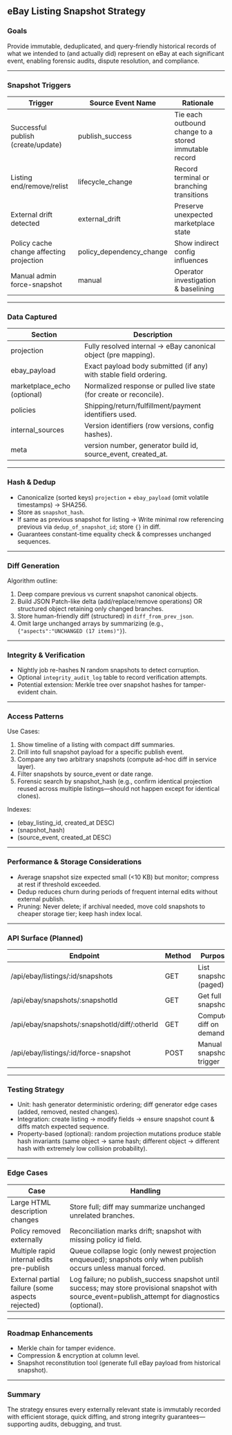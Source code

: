 ## eBay Listing Snapshot Strategy

### Goals
Provide immutable, deduplicated, and query-friendly historical records of what we intended to (and actually did) represent on eBay at each significant event, enabling forensic audits, dispute resolution, and compliance.

---
### Snapshot Triggers
| Trigger | Source Event Name | Rationale |
|---------|-------------------|-----------|
| Successful publish (create/update) | publish_success | Tie each outbound change to a stored immutable record |
| Listing end/remove/relist | lifecycle_change | Record terminal or branching transitions |
| External drift detected | external_drift | Preserve unexpected marketplace state |
| Policy cache change affecting projection | policy_dependency_change | Show indirect config influences |
| Manual admin force-snapshot | manual | Operator investigation & baselining |

---
### Data Captured
| Section | Description |
|---------|-------------|
| projection | Fully resolved internal → eBay canonical object (pre mapping). |
| ebay_payload | Exact payload body submitted (if any) with stable field ordering. |
| marketplace_echo (optional) | Normalized response or pulled live state (for create or reconcile). |
| policies | Shipping/return/fulfillment/payment identifiers used. |
| internal_sources | Version identifiers (row versions, config hashes). |
| meta | version number, generator build id, source_event, created_at. |

---
### Hash & Dedup
- Canonicalize (sorted keys) `projection` + `ebay_payload` (omit volatile timestamps) → SHA256.
- Store as `snapshot_hash`.
- If same as previous snapshot for listing → Write minimal row referencing previous via `dedup_of_snapshot_id`; store `{}` in diff.
- Guarantees constant-time equality check & compresses unchanged sequences.

---
### Diff Generation
Algorithm outline:
1. Deep compare previous vs current snapshot canonical objects.
2. Build JSON Patch-like delta (add/replace/remove operations) OR structured object retaining only changed branches.
3. Store human-friendly diff (structured) in `diff_from_prev_json`.
4. Omit large unchanged arrays by summarizing (e.g., `{"aspects":"UNCHANGED (17 items)"}`).

---
### Integrity & Verification
- Nightly job re-hashes N random snapshots to detect corruption.
- Optional `integrity_audit_log` table to record verification attempts.
- Potential extension: Merkle tree over snapshot hashes for tamper-evident chain.

---
### Access Patterns
Use Cases:
1. Show timeline of a listing with compact diff summaries.
2. Drill into full snapshot payload for a specific publish event.
3. Compare any two arbitrary snapshots (compute ad-hoc diff in service layer).
4. Filter snapshots by source_event or date range.
5. Forensic search by snapshot_hash (e.g., confirm identical projection reused across multiple listings—should not happen except for identical clones).

Indexes:
- (ebay_listing_id, created_at DESC)
- (snapshot_hash)
- (source_event, created_at DESC)

---
### Performance & Storage Considerations
- Average snapshot size expected small (<10 KB) but monitor; compress at rest if threshold exceeded.
- Dedup reduces churn during periods of frequent internal edits without external publish.
- Pruning: Never delete; if archival needed, move cold snapshots to cheaper storage tier; keep hash index local.

---
### API Surface (Planned)
| Endpoint | Method | Purpose |
|----------|--------|---------|
| /api/ebay/listings/:id/snapshots | GET | List snapshots (paged) |
| /api/ebay/snapshots/:snapshotId | GET | Get full snapshot |
| /api/ebay/snapshots/:snapshotId/diff/:otherId | GET | Compute diff on demand |
| /api/ebay/listings/:id/force-snapshot | POST | Manual snapshot trigger |

---
### Testing Strategy
- Unit: hash generator deterministic ordering; diff generator edge cases (added, removed, nested changes).
- Integration: create listing → modify fields → ensure snapshot count & diffs match expected sequence.
- Property-based (optional): random projection mutations produce stable hash invariants (same object → same hash; different object → different hash with extremely low collision probability).

---
### Edge Cases
| Case | Handling |
|------|----------|
| Large HTML description changes | Store full; diff may summarize unchanged unrelated branches. |
| Policy removed externally | Reconciliation marks drift; snapshot with missing policy id field. |
| Multiple rapid internal edits pre-publish | Queue collapse logic (only newest projection enqueued); snapshots only when publish occurs unless manual forced. |
| External partial failure (some aspects rejected) | Log failure; no publish_success snapshot until success; may store provisional snapshot with source_event=publish_attempt for diagnostics (optional). |

---
### Roadmap Enhancements
- Merkle chain for tamper evidence.
- Compression & encryption at column level.
- Snapshot reconstitution tool (generate full eBay payload from historical snapshot). 

---
### Summary
The strategy ensures every externally relevant state is immutably recorded with efficient storage, quick diffing, and strong integrity guarantees—supporting audits, debugging, and trust.
